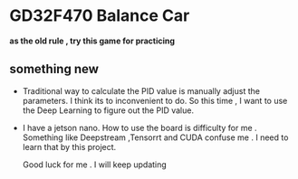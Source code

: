 # GD32F470 Balance Car

**as the old rule , try this game for practicing**

##  something new

- Traditional way to calculate the PID value is manually adjust the parameters. I think its to inconvenient to do. So this time , I want to use the Deep Learning to figure out the PID value.

- I have a jetson nano. How to use the board is difficulty for me . Something like Deepstream ,Tensorrt and CUDA confuse me . I need to learn that by this project.

  Good luck for me . I will keep updating